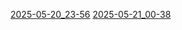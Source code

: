
[2025-05-20_23-56](./from_codecompanion_conversation/2025-05-20_23-56)
[2025-05-21_00-38](./from_codecompanion_conversation/2025-05-21_00-38)